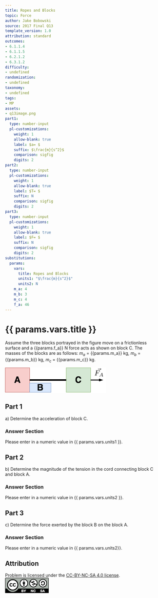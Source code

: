 ```yaml
---
title: Ropes and Blocks
topic: Force
author: Jake Bobowski
source: 2017 Final Q13
template_version: 1.0
attribution: standard
outcomes:
- 6.1.1.4
- 6.1.1.5
- 6.2.1.2
- 6.3.1.2
difficulty:
- undefined
randomization:
- undefined
taxonomy:
- undefined
tags:
- MP
assets:
- q13image.png
part1:
  type: number-input
  pl-customizations:
    weight: 1
    allow-blank: true
    label: $a= $
    suffix: $\frac{m}{s^2}$
    comparison: sigfig
    digits: 2
part2:
  type: number-input
  pl-customizations:
    weight: 1
    allow-blank: true
    label: $T= $
    suffix: N
    comparison: sigfig
    digits: 2
part3:
  type: number-input
  pl-customizations:
    weight: 1
    allow-blank: true
    label: $F= $
    suffix: N
    comparison: sigfig
    digits: 2
substitutions:
  params:
    vars:
      title: Ropes and Blocks
      units1: "$\frac{m}{s^2}$"
      units2: N
    m_a: 4
    m_b: 3
    m_c: 4
    f_a: 46
---
```

# {{ params.vars.title }}
Assume the three blocks portrayed in the figure move on a frictionless surface and a {{params.f_a}} N force
acts as shown on block C. The masses of the blocks are as follows: $m_a$ = {{params.m_a}} kg, $m_b$ = {{params.m_b}} kg, $m_c$ = {{params.m_c}} kg.

![Blocks A, B and C, with force F_a pulling on them](q13image.png)

## Part 1

a) Determine the acceleration of block C.

### Answer Section

Please enter in a numeric value in {{ params.vars.units1 }}.

## Part 2

b) Determine the magnitude of the tension in the cord connecting block C and block A.

### Answer Section

Please enter in a numeric value in {{ params.vars.units2 }}.

## Part 3

c) Determine the force exerted by the block B on the block A.

### Answer Section

Please enter in a numeric value in {{ params.vars.units2}}.

## Attribution

Problem is licensed under the [CC-BY-NC-SA 4.0 license](https://creativecommons.org/licenses/by-nc-sa/4.0/).<br> ![The Creative Commons 4.0 license requiring attribution-BY, non-commercial-NC, and share-alike-SA license.](https://raw.githubusercontent.com/firasm/bits/master/by-nc-sa.png)